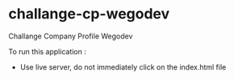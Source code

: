 # challange-cp-wegodev
Challange Company Profile Wegodev

To run this application :
- Use live server, do not immediately click on the index.html file
